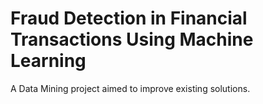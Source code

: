 # Fraud Detection in Financial Transactions Using Machine Learning

A Data Mining project aimed to improve existing solutions.
